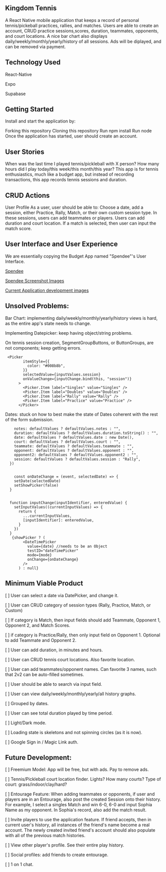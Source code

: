 ## Kingdom Tennis

A React Native mobile application that keeps a record of personal tennis/pickeball practices, rallies, and matches. Users are able to create an account, CRUD practice sessions,scores, duration, teammates, opponents, and court locations. A nice bar chart also displays daily/weekly/monthly/yearly/history of all sessions. Ads will be diplayed, and can be removed via payment.

## Technology Used

React-Native

Expo

Supabase

## Getting Started

Install and start the application by:

Forking this repository Cloning this repository Run npm install Run node Once the application has started, user should create an account.

## User Stories

When was the last time I played tennis/pickleball with X person? How many hours did I play today/this week/this month/this year? This app is for tennis enthusiastics, much like a budget app, but instead of recording transactions, this app records tennis sessions and duration.

## CRUD Actions

User Profile As a user, user should be able to: Choose a date, add a session, either Practice, Rally, Match, or their own custom session type. In these sessions, users can add teammates or players. Users can add duration and court location. If a match is selected, then user can input the match score.

## User Interface and User Experience

We are essentially copying the Budget App named "Spendee"'s User Interface.

[Spendee](https://www.spendee.com/)

[Spendee Screenshot Images](https://imgur.com/a/CAYidxB)

[Current Application development images](https://imgur.com/a/ScmZzcX/)

## Unsolved Problems:

Bar Chart: implementing daily/weekly/monthly/yearly/history views is hard, as the entire app's state needs to change.

Implementing Datepicker: keep having object/string problems.

On tennis session creation, SegmentGroupButtons, or ButtonGroups, are not <Text> components; keep getting errors.

```
 <Picker
        itemStyle={{
          color: "#008b8b",
        }}
        selectedValue={inputValues.session}
        onValueChange={inputChange.bind(this, "session")}
      >
        <Picker.Item label="Singles" value="Singles" />
        <Picker.Item label="Doubles" value="Doubles" />
        <Picker.Item label="Rally" value="Rally" />
        <Picker.Item label="Practice" value="Practice" />
      </Picker>

```

Dates: stuck on how to best make the state of Dates coherent with the rest of the form submission.

```const [inputValues, setInputValues] = useState({
    notes: defaultValues ? defaultValues.notes : "",
    duration: defaultValues ? defaultValues.duration.toString() : "",
    date: defaultValues ? defaultValues.date : new Date(),
    court: defaultValues ? defaultValues.court : "",
    teammate: defaultValues ? defaultValues.teammate : "",
    opponent: defaultValues ? defaultValues.opponent : "",
    opponent2: defaultValues ? defaultValues.opponent2 : "",
    session: defaultValues ? defaultValues.session : "Rally",
  })


    const onDateChange = (event, selectedDate) => {
    setDate(selectedDate)
    setShowPicker(false)
  }


  function inputChange(inputIdentifier, enteredValue) {
    setInputValues((currentInputValues) => {
      return {
        ...currentInputValues,
        [inputIdentifier]: enteredValue,
      }
    })
  }
   {showPicker ? (
        <DateTimePicker
          value={date} //needs to be an Object
          testID="dateTimePicker"
          mode={mode}
          onChange={onDateChange}
        />
      ) : null}

```

## Minimum Viable Product

[ ] User can select a date via DatePicker, and change it.

[ ] User can CRUD category of session types (Rally, Practice, Match, or Custom)

[ ] If category is Match, then input fields should add Teammate, Opponent 1, Opponent 2, and Match Scores.

[ ] if category is Practice/Rally, then only input field on Opponent 1. Optional to add Teammate and Opponent 2.

[ ] User can add duration, in minutes and hours.

[ ] User can CRUD tennis court locations. Also favorite location.

[ ] User can add teammates/opponent names. Can favorite 3 names, such that 2v2 can be auto-filled sometimes.

[ ] User should be able to search via input field.

[ ] User can view daily/weekly/monthly/yearly/all history graphs.

[ ] Grouped by dates.

[ ] User can see total duration played by time period.

[ ] Light/Dark mode.

[ ] Loading state is skeletons and not spinning circles (as it is now).

[ ] Google Sign in / Magic Link auth.

## Future Development:

[ ] Freemium Model: App will be free, but with ads. Pay to remove ads.

[ ] Tennis/Pickleball court location finder. Lights? How many courts? Type of court: grass/indoor/clay/hard?

[ ] Entourage Feature: When adding teammates or opponents, if user and players are in an Entourage, also post the created Session onto their history. For example, I select a singles Match and win 6-0, 6-0 and input Sophia Name as my opponent. In Sophia's record, also add the match result.

[ ] Invite players to use the application feature. If friend accepts, then in current user's history, all instances of the friend's name become
a real account. The newly created invited friend's account should also populate with all of the previous match histories.

[ ] View other player's profile. See their entire play history.

[ ] Social profiles: add friends to create entourage.

[ ] 1 on 1 chat.
